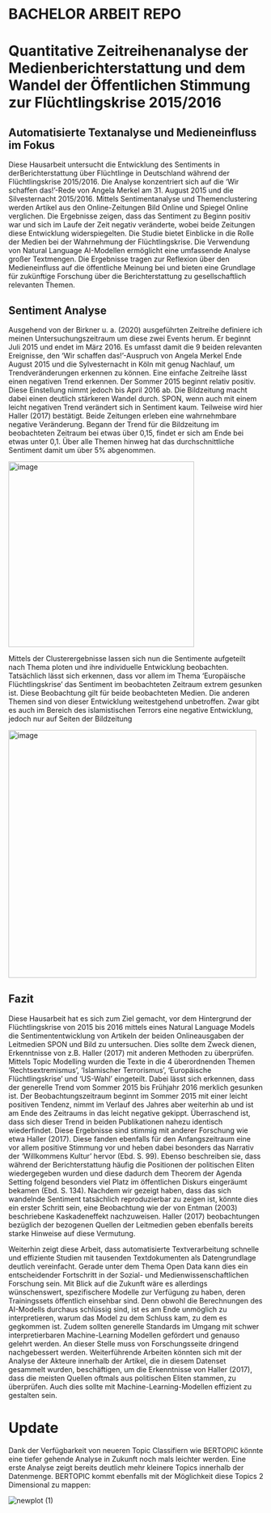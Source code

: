 # BACHELOR ARBEIT REPO
# Quantitative Zeitreihenanalyse der Medienberichterstattung und dem Wandel der Öffentlichen Stimmung zur Flüchtlingskrise 2015/2016
## Automatisierte Textanalyse und Medieneinfluss im Fokus
Diese Hausarbeit untersucht die Entwicklung des Sentiments in derBerichterstattung über 
Flüchtlinge in Deutschland während der Flüchtlingskrise 2015/2016. Die Analyse konzentriert
sich auf die ‘Wir schaffen das!’-Rede von Angela Merkel am 31. August 2015 und die
Silvesternacht 2015/2016. Mittels Sentimentanalyse und Themenclustering werden Artikel aus
den Online-Zeitungen Bild Online und Spiegel Online verglichen. Die Ergebnisse zeigen, dass
das Sentiment zu Beginn positiv war und sich im Laufe der Zeit negativ veränderte, wobei
beide Zeitungen diese Entwicklung widerspiegelten. Die Studie bietet Einblicke in die Rolle der
Medien bei der Wahrnehmung der Flüchtlingskrise. Die Verwendung von Natural Language
AI-Modellen ermöglicht eine umfassende Analyse großer Textmengen. Die Ergebnisse tragen zur
Reflexion über den Medieneinfluss auf die öffentliche Meinung bei und bieten eine Grundlage
für zukünftige Forschung über die Berichterstattung zu gesellschaftlich relevanten Themen.



## Sentiment Analyse
Ausgehend von der Birkner u. a. (2020) ausgeführten Zeitreihe definiere ich meinen Untersuchungszeitraum
um diese zwei Events herum. Er beginnt Juli 2015 und endet im März 2016. Es umfasst damit die
9
beiden relevanten Ereignisse, den ‘Wir schaffen das!’-Auspruch von Angela Merkel Ende August
2015 und die Sylvesternacht in Köln mit genug Nachlauf, um Trendveränderungen erkennen zu
können.
Eine einfache Zeitreihe lässt einen negativen Trend erkennen. Der Sommer 2015 beginnt relativ
positiv. Diese Einstellung nimmt jedoch bis April 2016 ab. Die Bildzeitung macht dabei einen
deutlich stärkeren Wandel durch. SPON, wenn auch mit einem leicht negativen Trend verändert
sich in Sentiment kaum. Teilweise wird hier Haller (2017) bestätigt. Beide Zeitungen erleben
eine wahrnehmbare negative Veränderung. Begann der Trend für die Bildzeitung im beobachteten
Zeitraum bei etwas über 0,15, findet er sich am Ende bei etwas unter 0,1. Über alle Themen hinweg
hat das durchschnittliche Sentiment damit um über 5% abgenommen.

<img width="367" alt="image" src="https://github.com/lrodeck/Hausarbeit-MedSoz-Stru-Pol-Kon-Zus/assets/41971053/69100e0a-56b8-4732-bdbe-6b8faf09f652">


Mittels der Clusterergebnisse lassen sich nun die Sentimente aufgeteilt nach Thema ploten und ihre
individuelle Entwicklung beobachten. Tatsächlich lässt sich erkennen, dass vor allem im Thema
‘Europäische Flüchtlingskrise’ das Sentiment im beobachteten Zeitraum extrem gesunken ist. Diese
Beobachtung gilt für beide beobachteten Medien. Die anderen Themen sind von dieser Entwicklung
weitestgehend unbetroffen. Zwar gibt es auch im Bereich des islamistischen Terrors eine negative
Entwicklung, jedoch nur auf Seiten der Bildzeitung

<img width="490" alt="image" src="https://github.com/lrodeck/Hausarbeit-MedSoz-Stru-Pol-Kon-Zus/assets/41971053/8c160c39-079d-498b-9b4d-e6fa83b8303e">

## Fazit
Diese Hausarbeit hat es sich zum Ziel gemacht, vor dem Hintergrund der Flüchtlingskrise von
2015 bis 2016 mittels eines Natural Language Models die Sentimententwicklung von Artikeln der
beiden Onlineausgaben der Leitmedien SPON und Bild zu untersuchen. Dies sollte dem Zweck
dienen, Erkenntnisse von z.B. Haller (2017) mit anderen Methoden zu überprüfen.
Mittels Topic Modelling wurden die Texte in die 4 überordnenden Themen ‘Rechtsextremismus’,
‘Islamischer Terrorismus’, ‘Europäische Flüchtlingskrise’ und ‘US-Wahl’ eingeteilt. Dabei lässt sich
erkennen, dass der generelle Trend vom Sommer 2015 bis Frühjahr 2016 merklich gesunken ist.
Der Beobachtungszeitraum beginnt im Sommer 2015 mit einer leicht positiven Tendenz, nimmt im
Verlauf des Jahres aber weiterhin ab und ist am Ende des Zeitraums in das leicht negative gekippt.
Überraschend ist, dass sich dieser Trend in beiden Publikationen nahezu identisch wiederfindet.
Diese Ergebnisse sind stimmig mit anderer Forschung wie etwa Haller (2017). Diese fanden ebenfalls
für den Anfangszeitraum eine vor allem positive Stimmung vor und heben dabei besonders das Narrativ der ‘Willkommens Kultur’ hervor (Ebd. S. 99). 
Ebenso beschreiben sie, dass während der Berichterstattung häufig die Positionen der politischen Eliten wiedergegeben wurden und diese
dadurch dem Theorem der Agenda Setting folgend besonders viel Platz im öffentlichen Diskurs
eingeräumt bekamen (Ebd. S. 134). Nachdem wir gezeigt haben, dass das sich wandelnde Sentiment
tatsächlich reproduzierbar zu zeigen ist, könnte dies ein erster Schritt sein, eine Beobachtung wie
der von Entman (2003) beschriebene Kaskadeneffekt nachzuweisen. Haller (2017) beobachtungen
bezüglich der bezogenen Quellen der Leitmedien geben ebenfalls bereits starke Hinweise auf diese
Vermutung.

Weiterhin zeigt diese Arbeit, dass automatisierte Textverarbeitung schnelle und effiziente Studien
mit tausenden Textdokumenten als Datengrundlage deutlich vereinfacht. Gerade unter dem Thema
Open Data kann dies ein entscheidender Fortschritt in der Sozial- und Medienwissenschaftlichen
Forschung sein. Mit Blick auf die Zukunft wäre es allerdings wünschenswert, spezifischere
Modelle zur Verfügung zu haben, deren Trainingssets öffentlich einsehbar sind. Denn obwohl die
Berechnungen des AI-Modells durchaus schlüssig sind, ist es am Ende unmöglich zu interpretieren,
warum das Model zu dem Schluss kam, zu dem es gegkommen ist. Zudem sollten generelle
Standards im Umgang mit schwer interpretierbaren Machine-Learning Modellen gefördert und
genauso gelehrt werden. An dieser Stelle muss von Forschungsseite dringend nachgebessert werden.
Weiterführende Arbeiten könnten sich mit der Analyse der Akteure innerhalb der Artikel, die in
diesem Datenset gesammelt wurden, beschäftigen, um die Erkenntnisse von Haller (2017), dass
die meisten Quellen oftmals aus politischen Eliten stammen, zu überprüfen. Auch dies sollte mit
Machine-Learning-Modellen effizient zu gestalten sein.


# Update

Dank der Verfügbarkeit von neueren Topic Classifiern wie BERTOPIC könnte eine tiefer gehende Analyse in Zukunft noch mals leichter werden. 
Eine erste Analyse zeigt bereits deutlich mehr kleinere Topics innerhalb der Datenmenge. BERTOPIC kommt ebenfalls mit der Möglichkeit diese Topics 2 Dimensional zu mappen:

![newplot (1)](https://github.com/user-attachments/assets/6d4d00e1-8d8f-4993-b88f-3ea974dc485f)
